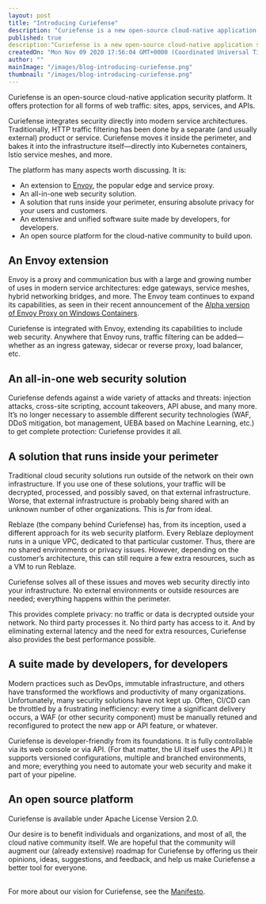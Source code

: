```yaml
---
layout: post
title: "Introducing Curiefense"
description: "Curiefense is a new open-source cloud-native application security platform. It integrates security directly into modern service architectures, and offers multiple benefits that were not previously available in this form."
published: true
description:"Curiefense is a new open-source cloud-native application security platform. It integrates security directly into modern service architectures, and offers multiple benefits that were not previously available in this form."
createdOn: "Mon Nov 09 2020 17:56:04 GMT+0000 (Coordinated Universal Time)"
author: ""
mainImage: "/images/blog-introducing-curiefense.png"
thumbnail: "/images/blog-introducing-curiefense.png"
---
```


<p>Curiefense is an open-source cloud-native application security platform. It offers protection for all forms of web traffic: sites, apps, services, and APIs.&nbsp;<br /></p>
<p>
    Curiefense integrates security directly into modern service architectures. Traditionally, HTTP traffic filtering has been done by a separate (and usually external) product or service. Curiefense moves it inside the perimeter, and bakes
    it into the infrastructure itself—directly into Kubernetes containers, Istio service meshes, and more.&nbsp;<br />
</p>
<p>The platform has many aspects worth discussing. It is:</p>
<ul>
    <li>An extension to <a href="https://www.envoyproxy.io/">Envoy</a>, the popular edge and service proxy.</li>
    <li>An all-in-one web security solution.</li>
    <li>A solution that runs inside your perimeter, ensuring absolute privacy for your users and customers.</li>
    <li>An extensive and unified software suite made by developers, for developers.</li>
    <li>An open source platform for the cloud-native community to build upon.</li>
</ul>
<h2>An Envoy extension</h2>
<p>
    Envoy is a proxy and communication bus with a large and growing number of uses in modern service architectures: edge gateways, service meshes, hybrid networking bridges, and more. The Envoy team continues to expand its capabilities, as
    seen in their recent announcement of the <a href="https://blog.envoyproxy.io/envoy-proxy-on-windows-containers-193dffa13050">Alpha version of Envoy Proxy on Windows Containers</a>.<br />
</p>
<p>Curiefense is integrated with Envoy, extending its capabilities to include web security. Anywhere that Envoy runs, traffic filtering can be added—whether as an ingress gateway, sidecar or reverse proxy, load balancer, etc.&nbsp;</p>
<h2>An all-in-one web security solution</h2>
<p>
    Curiefense defends against a wide variety of attacks and threats: injection attacks, cross-site scripting, account takeovers, API abuse, and many more. It’s no longer necessary to assemble different security technologies (WAF, DDoS
    mitigation, bot management, UEBA based on Machine Learning, etc.) to get complete protection: Curiefense provides it all.
</p>
<h2>A solution that runs inside your perimeter</h2>
<p>
    Traditional cloud security solutions run outside of the network on their own infrastructure. If you use one of these solutions, your traffic will be decrypted, processed, and possibly saved, on that external infrastructure. Worse, that
    external infrastructure is probably being shared with an unknown number of other organizations. This is <em>far</em> from ideal.<br />
</p>
<p>
    Reblaze (the company behind Curiefense) has, from its inception, used a different approach for its web security platform. Every Reblaze deployment runs in a unique VPC, dedicated to that particular customer. Thus, there are no shared
    environments or privacy issues. However, depending on the customer’s architecture, this can still require a few extra resources, such as a VM to run Reblaze.&nbsp;&nbsp;<br />
</p>
<p>Curiefense solves all of these issues and moves web security directly into your infrastructure. No external environments or outside resources are needed; everything happens within the perimeter.<br /></p>
<p>
    This provides complete privacy: no traffic or data is decrypted outside your network. No third party processes it. No third party has access to it. And by eliminating external latency and the need for extra resources, Curiefense also
    provides the best performance possible.&nbsp;&nbsp;
</p>
<h2>A suite made by developers, for developers</h2>
<p>
    Modern practices such as DevOps, immutable infrastructure, and others have transformed the workflows and productivity of many organizations. Unfortunately, many security solutions have not kept up. Often, CI/CD can be throttled by a
    frustrating inefficiency: every time a significant delivery occurs, a WAF (or other security component) must be manually retuned and reconfigured to protect the new app or API feature, or whatever.<br />
</p>
<p>
    Curiefense is developer-friendly from its foundations. It is fully controllable via its web console or via API. (For that matter, the UI itself uses the API.) It supports versioned configurations, multiple and branched environments, and
    more; everything you need to automate your web security and make it part of your pipeline.
</p>
<h2>An open source platform</h2>
<p>Curiefense is available under Apache License Version 2.0.&nbsp;<br /></p>
<p>
    Our desire is to benefit individuals and organizations, and most of all, the cloud native community itself. We are hopeful that the community will augment our (already extensive) roadmap for Curiefense by offering us their opinions,
    ideas, suggestions, and feedback, and help us make Curiefense a better tool for everyone.
</p>
<p>
    ‍<br />
    For more about our vision for Curiefense, see the <a href="https://www.curiefense.io/manifesto">Manifesto</a>.
</p>
